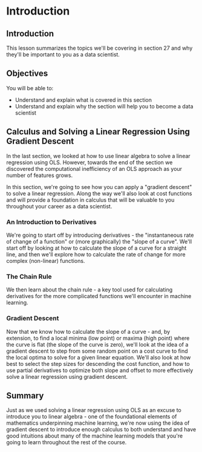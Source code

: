 
# Introduction

## Introduction
This lesson summarizes the topics we'll be covering in section 27 and why they'll be important to you as a data scientist.

## Objectives
You will be able to:
* Understand and explain what is covered in this section
* Understand and explain why the section will help you to become a data scientist

## Calculus and Solving a Linear Regression Using Gradient Descent

In the last section, we looked at how to use linear algebra to solve a linear regression using OLS. However, towards the end of the section we discovered the computational inefficiency of an OLS approach as your number of features grows.

In this section, we're going to see how you can apply a "gradient descent" to solve a linear regression. Along the way we'll also look at cost functions and will provide a foundation in calculus that will be valuable to you throughout your career as a data scientist.

### An Introduction to Derivatives

We're going to start off by introducing derivatives - the "instantaneous rate of change of a function" or (more graphically) the "slope of a curve". We'll start off by looking at how to calculate the slope of a curve for a straight line, and then we'll explore how to calculate the rate of change for more complex (non-linear) functions.

### The Chain Rule

We then learn about the chain rule - a key tool used for calculating derivatives for the more complicated functions we'll encounter in machine learning.

### Gradient Descent

Now that we know how to calculate the slope of a curve - and, by extension, to find a local minima (low point) or maxima (high point) where the curve is flat (the slope of the curve is zero), we'll look at the idea of a gradient descent to step from some random point on a cost curve to find the local optima to solve for a given linear equation. We'll also look at how best to select the step sizes for descending the cost function, and how to use partial derivatives to optimize both slope and offset to more effectively solve a linear regression using gradient descent.


## Summary

Just as we used solving a linear regression using OLS as an excuse to introduce you to linear algebra - one of the foundational elements of mathematics underpinning machine learning, we're now using the idea of gradient descent to introduce enough calculus to both understand and have good intuitions about many of the machine learning models that you're going to learn throughout the rest of the course.


